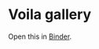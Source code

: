 
# Voila gallery

Open this in [Binder](https://mybinder.org/v2/gh/pbugnion/voila-gallery/master?urlpath=voila%2Ftree).
